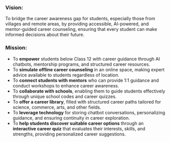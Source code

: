 ### **Vision:**  
To bridge the career awareness gap for students, especially those from villages and remote areas, by providing accessible, AI-powered, and mentor-guided career counseling, ensuring that every student can make informed decisions about their future.  

### **Mission:**  
- To **empower** students below Class 12 with career guidance through AI chatbots, mentorship programs, and structured career resources.  
- To **simulate offline career counseling** in an online space, making expert advice available to students regardless of location.  
- To **connect students with mentors** who can provide 1:1 guidance and conduct workshops to enhance career awareness.  
- To **collaborate with schools**, enabling them to guide students effectively through unique school codes and career quizzes.  
- To **offer a career library**, filled with structured career paths tailored for science, commerce, arts, and other fields.  
- To **leverage technology** for storing chatbot conversations, personalizing guidance, and ensuring continuity in career exploration.  
- To **help students discover suitable career options** through an **interactive career quiz** that evaluates their interests, skills, and strengths, providing personalized career suggestions.  
